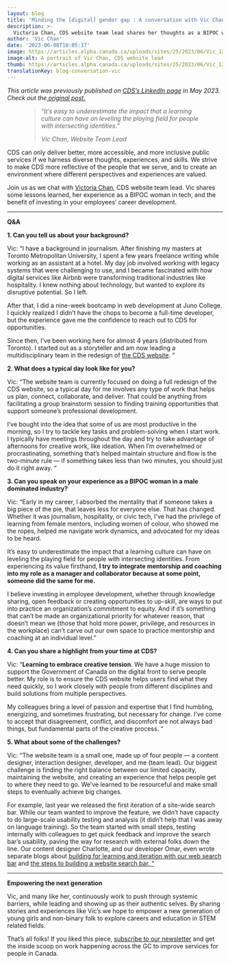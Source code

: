 ```yaml
---
layout: blog
title: 'Minding the [digital] gender gap : A conversation with Vic Chan'
description: >-
  Victoria Chan, CDS website team lead shares her thoughts as a BIPOC woman in tech, on the benefits of investing in employee career development, and more.
author: 'Vic Chan'
date: '2023-06-08T10:05:37'
image: https://articles.alpha.canada.ca/uploads/sites/25/2023/06/Vic_1200X628_FIP_Blog_Post_EN.png
image-alt: A portrait of Vic Chan, CDS website lead
thumb: https://articles.alpha.canada.ca/uploads/sites/25/2023/06/Vic_1200X628_FIP_Blog_Post_EN.png
translationKey: blog-conversation-vic
---
```


<p class="has-small-font-size"><em>This article was previously published on <a href="https://www.linkedin.com/company/cds-snc/">CDS&#8217;s LinkedIn page</a> in May 2023. Check out the<a href="https://www.linkedin.com/pulse/minding-digital-gender-gap-conversation-vic-chan-cds-snc%3FtrackingId=k2s%252Fb0WsGCcb9nAgPdiDcA%253D%253D/?trackingId=k2s%2Fb0WsGCcb9nAgPdiDcA%3D%3D"> original post.</a></em></p>

<figure class="wp-block-pullquote"><blockquote><p>“<em>It’s easy to underestimate the impact that a learning culture can have on leveling the playing field for people with intersecting identities.</em>” </p><cite>Vic Chan, Website Team Lead</cite></blockquote></figure>



<p>CDS can only deliver better, more accessible, and more inclusive public services if we harness diverse thoughts, experiences, and skills. We strive to make CDS more reflective of the people that we serve, and to create an environment where different perspectives and experiences are valued.&nbsp;</p>



<p>Join us as we chat with&nbsp;<a href="https://www.linkedin.com/in/victoriakaychan?miniProfileUrn=urn%3Ali%3Afs_miniProfile%3AACoAABISlz8Bo1QLOnq6PESSSydbYpBLL2rMKCc">Victoria Chan</a>, CDS website team lead. Vic shares some lessons learned, her experience as a BIPOC woman in tech, and the benefit of investing in your employees’ career development.&nbsp;</p>



<hr class="wp-block-separator has-alpha-channel-opacity" />



<p><strong>Q&amp;A</strong></p>



<p><strong>1. Can you tell us about your background?</strong></p>



<p>Vic: &#8220;I have a background in journalism. After finishing my masters at Toronto Metropolitan University, I spent a few years freelance writing while working as an assistant at a hotel. My day job involved working with legacy systems that were challenging to use, and I became fascinated with how digital services like Airbnb were transforming traditional industries like hospitality. I knew nothing about technology, but wanted to explore its disruptive potential. So I left.&nbsp;</p>



<p>After that, I did a nine-week bootcamp in web development at Juno College. I quickly realized I didn’t have the chops to become a full-time developer, but the experience gave me the confidence to reach out to CDS for opportunities.</p>



<p>Since then, I’ve been working here for almost 4 years (distributed from Toronto). I started out as a storyteller and am now leading a multidisciplinary team in the redesign of&nbsp;<a href="https://digital.canada.ca/?utm_source=linkedin&amp;utm_medium=linkedin&amp;utm_campaign=cds_homepage_en">the CDS website</a>. &#8220;</p>



<p><strong>2. What does a typical day look like for you?</strong></p>



<p>Vic: &#8220;The website team is currently focused on doing a full redesign of the CDS website, so a typical day for me involves any type of work that helps us plan, connect, collaborate, and deliver. That could be anything from facilitating a group brainstorm session to finding training opportunities that support someone’s professional development.&nbsp;</p>



<p>I’ve bought into the idea that some of us are most productive in the morning, so I try to tackle key tasks and problem-solving when I start work. I typically have meetings throughout the day and try to take advantage of afternoons for creative work, like ideation. When I’m overwhelmed or procrastinating, something that’s helped maintain structure and flow is the two-minute rule — if something takes less than two minutes, you should just do it right away.&nbsp;&#8220;</p>



<p><strong>3. Can you speak on your experience as a BIPOC woman in a male dominated industry?</strong></p>



<p>Vic: &#8220;Early in my career, I absorbed the mentality that if someone takes a big piece of the pie, that leaves less for everyone else. That has changed. Whether it was journalism, hospitality, or civic tech, I’ve had the privilege of learning from female mentors, including women of colour, who showed me the ropes, helped me navigate work dynamics, and advocated for my ideas to be heard.&nbsp;</p>




<p>It’s easy to underestimate the impact that a learning culture can have on leveling the playing field for people with intersecting identities. From experiencing its value firsthand, <strong>I try to integrate mentorship and coaching into my role as a manager and collaborator because at some point, someone did the same for me. </strong></p>



<p>I believe investing in employee development, whether through knowledge sharing, open feedback or creating opportunities to up-skill, are ways to put into practice an organization’s commitment to equity. And if it’s something that can’t be made an organizational priority for whatever reason, that doesn’t mean we (those that hold more power, privilege, and resources in the workplace) can’t carve out our own space to practice mentorship and coaching at an individual level.&#8221;</p>



<p><strong>4. Can you share a highlight from your time at CDS?</strong></p>



<p>Vic: &#8220;<strong>Learning to embrace creative tension</strong>. We have a huge mission to support the Government of Canada on the digital front to serve people better. My role is to ensure the CDS website helps users find what they need quickly, so I work closely with people from different disciplines and build solutions from multiple perspectives.&nbsp;</p>



<p>My colleagues bring a level of passion and expertise that I find humbling, energizing, and sometimes frustrating, but necessary for change. I’ve come to accept that disagreement, conflict, and discomfort are not always bad things, but fundamental parts of the creative process. &#8220;</p>



<p><strong>5. What about some of the challenges?</strong></p>



<p>Vic: &#8220;The website team is a small one, made up of four people — a content designer, interaction designer, developer, and me (team lead). Our biggest challenge is finding the right balance between our limited capacity, maintaining the website, and creating an experience that helps people get to where they need to go. We’ve learned to be resourceful and make small steps to eventually achieve big changes.&nbsp;</p>



<p>For example, last year we released the first iteration of a site-wide search bar. While our team wanted to improve the feature, we didn’t have capacity to do large-scale usability testing and analysis (it didn’t help that I was away on language training). So the team started with small steps, testing internally with colleagues to get quick feedback and improve the search bar’s usability, paving the way for research with external folks down the line. Our content designer Charlotte, and our developer Omar, even wrote separate blogs about&nbsp;<a href="https://digital.canada.ca/2022/07/28/building-for-learning-and-iteration-with-our-web-search-bar/?utm_source=linkedin&amp;utm_medium=linkedin&amp;utm_campaign=blog_charlotte_web_en">building for learning and iteration with our web search bar</a>&nbsp;and&nbsp;<a href="https://digital.canada.ca/2022/07/13/helping-people-find-content-how-to-build-a-website-search-bar/?utm_source=linkedin&amp;utm_medium=linkedin&amp;utm_campaign=blog_omar_web_en">the steps to building a website search bar. &#8220;</a></p>



<hr class="wp-block-separator has-alpha-channel-opacity" />



<p><strong>Empowering the next generation&nbsp;</strong></p>



<p>Vic, and many like her, continuously work to push through systemic barriers, while leading and showing up as their authentic selves. By sharing stories and experiences like Vic’s we hope to empower a new generation of young girls and non-binary folk to explore careers and education in STEM related fields.</p>



<p>That’s all folks! If you liked this piece,&nbsp;<a href="https://us15.campaign-archive.com/home/?u=729a207773f7324e217a1d945&amp;id=eb357181d2">subscribe to our newsletter</a>&nbsp;and get the inside scoop on work happening across the GC to improve services for people in Canada.&nbsp;</p>

